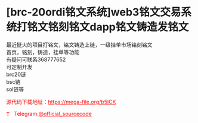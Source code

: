 # [brc-20ordi铭文系统]web3铭文交易系统打铭文铭刻铭文dapp铭文铸造发铭文

最近挺火的项目打铭文，铭文铸造上链，一级挂单市场铭刻铭文<br>首页，铭刻，铸造，挂单等功能<br>有疑问可联系368777652<br>可定制开发<br>brc20链<br>bsc链<br>sol链等<br>


<p style="color: red;">源代码下载地址：<a href="https://mega-file.org/b5ICK" style="color: red;">https://mega-file.org/b5ICK</a></p><p style="color: red;"><img src="https://cdn-icons-png.flaticon.com/512/2111/2111646.png" alt="Telegram Icon" style="width: 16px; vertical-align: middle; margin-right: 5px;">Telegram:<a href="https://t.me/official_sourcecode" style="color: red;">@official_sourcecode</a></p>